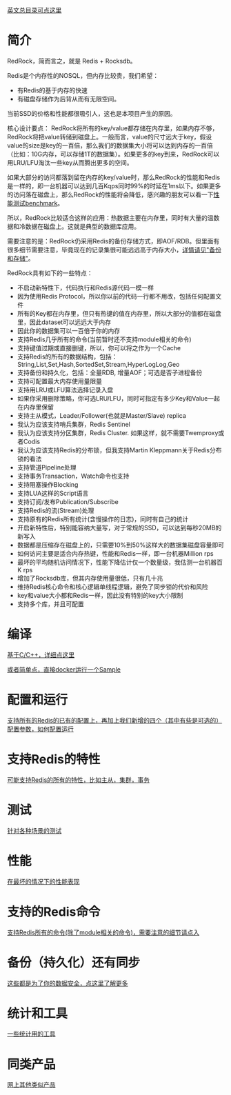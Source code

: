 [英文总目录可点这里](../README.md) 

# 简介

RedRock，简而言之，就是 Redis + Rocksdb。

Redis是个内存性的NOSQL，但内存比较贵，我们希望：
* 有Redis的基于内存的快速
* 有磁盘存储作为后背从而有无限空间。

当前SSD的价格和性能都很吸引人，这也是本项目产生的原因。 

核心设计要点：
RedRock将所有的key/value都存储在内存里，如果内存不够，RedRock将把value转储到磁盘上。一般而言，value的尺寸远大于key，假设value的size是key的一百倍，那么我们的数据集大小将可以达到内存的一百倍（比如：10G内存，可以存储1T的数据集）。如果更多的key到来，RedRock可以用LRU/LFU淘汰一些key从而腾出更多的空间。

如果大部分的访问都落到留在内存的key/value时，那么RedRock的性能和Redis是一样的，即一台机器可以达到几百Kqps同时99%的时延在1ms以下。如果更多的访问落在磁盘上，那么RedRock的性能将会降低，感兴趣的朋友可以看一下[性能测试benchmark](documents/performance_cn.md)。

所以，RedRock比较适合这样的应用：热数据主要在内存里，同时有大量的温数据和冷数据在磁盘上。这就是典型的数据库应用。

需要注意的是：RedRock仍采用Redis的备份存储方式，即AOF/RDB。但里面有很多细节需要注意，毕竟现在的记录集很可能远远高于内存大小，[详情请见"备份和存储"](documents/persistence_cn.md)。

RedRock具有如下的一些特点：
* 不启动新特性下，代码执行和Redis源代码一模一样
* 因为使用Redis Protocol，所以你以前的代码一行都不用改，包括任何配置文件
* 所有的Key都在内存里，但只有热键的值在内存里，所以大部分的值都在磁盘里，因此dataset可以远远大于内存
* 因此你的数据集可以一百倍于你的内存
* 支持Redis几乎所有的命令(当前暂时还不支持module相关的命令)
* 支持键值过期或直接删键，所以，你可以将之作为一个Cache
* 支持Redis的所有的数据结构，包括：String,List,Set,Hash,SortedSet,Stream,HyperLogLog,Geo
* 支持备份和持久化，包括：全量RDB, 增量AOF；可选是否子进程备份
* 支持可配置最大内存使用量限量
* 支持用LRU或LFU算法选择记录入盘
* 如果你采用删除策略，你可选LRU/LFU，同时可指定有多少Key和Value一起在内存里保留
* 支持主从模式，Leader/Follower(也就是Master/Slave) replica
* 我认为应该支持哨兵集群，Redis Sentinel
* 我认为应该支持分区集群，Redis Cluster. 如果这样，就不需要Twemproxy或者Codis
* 我认为应该支持Redis的分布锁，但我支持Martin Kleppmann关于Redis分布锁的看法 
* 支持管道Pipeline处理
* 支持事务Transaction，Watch命令也支持
* 支持阻塞操作Blocking
* 支持LUA这样的Script语言
* 支持订阅/发布Publication/Subscribe
* 支持Redis的流(Stream)处理
* 支持原有的Redis所有统计(含慢操作的日志)，同时有自己的统计
* 开启新特性后，特别能容纳大量写，对于常规的SSD，可以达到每秒20MB的新写入
* 数据都是压缩存在磁盘上的，只需要10%到50%这样大的数据集磁盘容量即可
* 如何访问主要是适合内存热键，性能和Redis一样，即一台机器Million rps
* 最坏的平均随机访问情况下，性能下降估计仅一个数量级，我估测一台机器百K rps
* 增加了Rocksdb库，但其内存使用量很低，只有几十兆
* 维持Redis核心命令和核心逻辑单线程逻辑，避免了同步锁的代价和风险
* key和value大小都和Redis一样，因此没有特别的key大小限制
* 支持多个库，并且可配置

# 编译

[基于C/C++，详细点这里](compile_cn.md)

[或者简单点，直接docker运行一个Sample](howrun_cn.md)

# 配置和运行

[支持所有的Redis的已有的配置上，再加上我们新增的四个（其中有些是可选的）配置参数，如何配置运行](howrun_cn.md)

# 支持Redis的特性

[可能支持Redis的所有的特性，比如主从，集群，事务](feature_cn.md)

# 测试

[针对各种场景的测试](test_cn.md)

# 性能

[在最坏的情况下的性能表现](performance_cn.md)

# 支持的Redis命令

[支持Redis所有的命令(除了module相关的命令)，需要注意的细节请点入](commands_cn.md)

# 备份（持久化）还有同步

[这些都是为了你的数据安全，点这里了解更多](persistence_cn.md)

# 统计和工具

[一些统计用的工具](stat_cn.md)

# 同类产品

[网上其他类似产品](peers_cn.md)